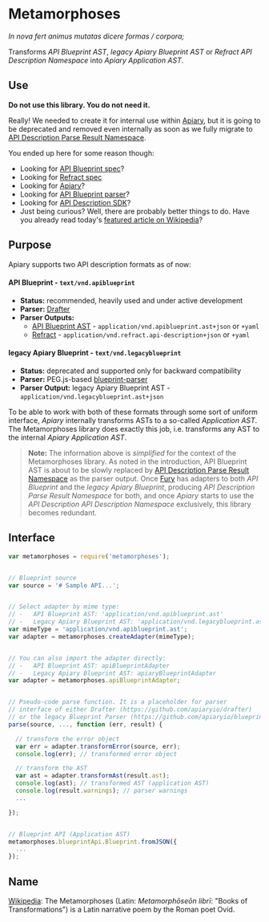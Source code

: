# Metamorphoses

*In nova fert animus mutatas dicere formas / corpora;*

Transforms *API Blueprint AST*, *legacy Apiary Blueprint AST* or *Refract API Description Namespace* into *Apiary Application AST*.

## Use

**Do not use this library. You do not need it.**

Really! We needed to create it for internal use within [Apiary](https://apiary.io/), but it is going to be deprecated and removed even internally as soon as we fully migrate to [API Description Parse Result Namespace](https://github.com/refractproject/refract-spec/blob/master/namespaces/parse-result-namespace.md).

You ended up here for some reason though:

- Looking for [API Blueprint spec](https://github.com/apiaryio/api-blueprint/)?
- Looking for [Refract spec](https://github.com/refractproject/refract-spec)
- Looking for [Apiary](https://apiary.io/)?
- Looking for [API Blueprint parser](https://github.com/apiaryio/drafter)?
- Looking for [API Description SDK](https://github.com/apiaryio/fury.js)?
- Just being curious? Well, there are probably better things to do. Have you already read today's [featured article on Wikipedia](https://en.wikipedia.org/wiki/Main_Page)?

## Purpose

Apiary supports two API description formats as of now:

#### API Blueprint - `text/vnd.apiblueprint`

-   **Status:** recommended, heavily used and under active development
-   **Parser:** [Drafter](https://github.com/apiaryio/drafter)
-   **Parser Outputs:**
    - [API Blueprint AST](https://github.com/apiaryio/api-blueprint-ast) - `application/vnd.apiblueprint.ast+json` or `+yaml`
    - [Refract](https://github.com/refractproject/refract-spec) - `application/vnd.refract.api-description+json` or `+yaml`

#### legacy Apiary Blueprint - `text/vnd.legacyblueprint`

-   **Status:** deprecated and supported only for backward compatibility
-   **Parser:** PEG.js-based [blueprint-parser](https://github.com/apiaryio/blueprint-parser)
-   **Parser Output:** legacy Apiary Blueprint AST - `application/vnd.legacyblueprint.ast+json`

To be able to work with both of these formats through some sort of uniform interface, *Apiary* internally transforms ASTs to a so-called *Application AST*. The Metamorphoses library does exactly this job, i.e. transforms any AST to the internal *Apiary Application AST*.

> **Note:** The information above is *simplified* for the context of the Metamorphoses library. As noted in the introduction, API Blueprint AST is about to be slowly replaced by [API Description Parse Result Namespace](https://github.com/refractproject/refract-spec/blob/master/namespaces/api-description-namespace.md) as the parser output. Once [Fury](https://github.com/apiaryio/fury.js) has adapters to both *API Blueprint* and the *legacy Apiary Blueprint*, producing *API Description Parse Result Namespace* for both, and once *Apiary* starts to use the *API Description API Description Namespace* exclusively, this library becomes redundant.

## Interface

```javascript
var metamorphoses = require('metamorphoses');


// Blueprint source
var source = '# Sample API...';


// Select adapter by mime type:
// -   API Blueprint AST: 'application/vnd.apiblueprint.ast'
// -   Legacy Apiary Blueprint AST: 'application/vnd.legacyblueprint.ast'
var mimeType = 'application/vnd.apiblueprint.ast';
var adapter = metamorphoses.createAdapter(mimeType);


// You can also import the adapter directly:
// -   API Blueprint AST: apiBlueprintAdapter
// -   Legacy Apiary Blueprint AST: apiaryBlueprintAdapter
var adapter = metamorphoses.apiBlueprintAdapter;


// Pseudo-code parse function. It is a placeholder for parser
// interface of either Drafter (https://github.com/apiaryio/drafter)
// or the legacy Blueprint Parser (https://github.com/apiaryio/blueprint-parser)
parse(source, ..., function (err, result) {

  // transform the error object
  var err = adapter.transformError(source, err);
  console.log(err); // transformed error object

  // transform the AST
  var ast = adapter.transformAst(result.ast);
  console.log(ast); // transformed AST (application AST)
  console.log(result.warnings); // parser warnings
  ...

});


// Blueprint API (Application AST)
metamorphoses.blueprintApi.Blueprint.fromJSON({
  ...
});
```

## Name

[Wikipedia](https://en.wikipedia.org/wiki/Metamorphoses): The Metamorphoses (Latin: *Metamorphōseōn librī*: "Books of Transformations") is a Latin narrative poem by the Roman poet Ovid.
